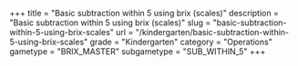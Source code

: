 +++
title = "Basic subtraction within 5 using brix (scales)"
description = "Basic subtraction within 5 using brix (scales)"
slug = "basic-subtraction-within-5-using-brix-scales"
url = "/kindergarten/basic-subtraction-within-5-using-brix-scales"
grade = "Kindergarten"
category = "Operations"
gametype = "BRIX_MASTER"
subgametype = "SUB_WITHIN_5"
+++